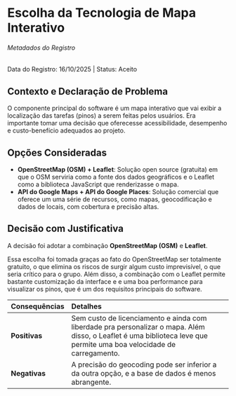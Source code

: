 # Escolha da Tecnologia de Mapa Interativo

###### Metadados do Registro
Data do Registro: 16/10/2025 | Status: Aceito

## Contexto e Declaração de Problema
O componente principal do software é um mapa interativo que vai exibir a localização das tarefas (pinos) a serem feitas pelos usuários. Era importante tomar uma decisão que oferecesse acessibilidade, desempenho e custo-benefício adequados ao projeto.

## Opções Consideradas
* **OpenStreetMap (OSM) + Leaflet**: Solução open source (gratuita) em que o OSM serviria como a fonte dos dados geográficos e o Leaflet como a biblioteca JavaScript que renderizasse o mapa.
* **API do Google Maps + API do Google Places**: Solução comercial que oferece um uma série de recursos, como mapas, geocodificação e dados de locais, com cobertura e precisão altas.

## Decisão com Justificativa
A decisão foi adotar a combinação **OpenStreetMap (OSM)** e **Leaflet**.

Essa escolha foi tomada graças ao fato do OpenStreetMap ser totalmente gratuito, o que elimina os riscos de surgir algum custo imprevisível, o que seria crítico para o grupo. Além disso, a combinação com o Leaflet permite bastante customização da interface e e uma boa performance para visualizar os pinos, que é um dos requisitos principais do software.

| Consequências | Detalhes |
| :--- | :--- |
| **Positivas** | Sem custo de licenciamento e ainda com liberdade pra personalizar o mapa. Além disso, o Leaflet é uma biblioteca leve que permite uma boa velocidade de carregamento. |
| **Negativas** | A precisão do geocoding pode ser inferior a da outra opção, e a base de dados é menos abrangente. |
